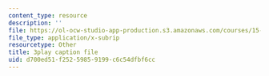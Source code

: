 ```yaml
---
content_type: resource
description: ''
file: https://ol-ocw-studio-app-production.s3.amazonaws.com/courses/15-071-the-analytics-edge-spring-2017/d700ed51f25259859199c6c54dfbf6cc_En0xvjBnmfU.vtt
file_type: application/x-subrip
resourcetype: Other
title: 3play caption file
uid: d700ed51-f252-5985-9199-c6c54dfbf6cc
---
```

